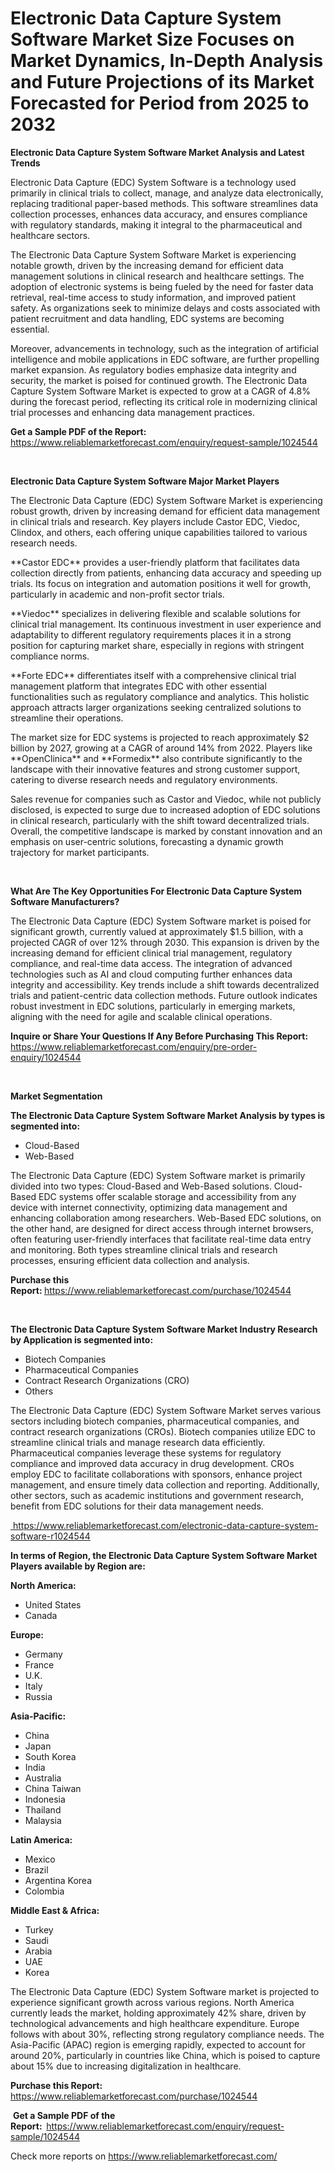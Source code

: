 <p><h1>Electronic Data Capture System Software Market Size Focuses on Market Dynamics, In-Depth Analysis and Future Projections of its Market Forecasted for Period from 2025 to 2032</h1></p><p><strong>Electronic Data Capture System Software Market Analysis and Latest Trends</strong></p>
<p><p>Electronic Data Capture (EDC) System Software is a technology used primarily in clinical trials to collect, manage, and analyze data electronically, replacing traditional paper-based methods. This software streamlines data collection processes, enhances data accuracy, and ensures compliance with regulatory standards, making it integral to the pharmaceutical and healthcare sectors.</p><p>The Electronic Data Capture System Software Market is experiencing notable growth, driven by the increasing demand for efficient data management solutions in clinical research and healthcare settings. The adoption of electronic systems is being fueled by the need for faster data retrieval, real-time access to study information, and improved patient safety. As organizations seek to minimize delays and costs associated with patient recruitment and data handling, EDC systems are becoming essential.</p><p>Moreover, advancements in technology, such as the integration of artificial intelligence and mobile applications in EDC software, are further propelling market expansion. As regulatory bodies emphasize data integrity and security, the market is poised for continued growth. The Electronic Data Capture System Software Market is expected to grow at a CAGR of 4.8% during the forecast period, reflecting its critical role in modernizing clinical trial processes and enhancing data management practices.</p></p>
<p><strong>Get a Sample PDF of the Report:&nbsp;</strong> <a href="https://www.reliablemarketforecast.com/enquiry/request-sample/1024544?utm_campaign=2875&utm_medium=2&utm_source=Github&utm_content=ia&utm_term=07032025&utm_id=electronic-data-capture-system-software">https://www.reliablemarketforecast.com/enquiry/request-sample/1024544</a></p>
<p>&nbsp;</p>
<p><strong>Electronic Data Capture System Software Major Market Players</strong></p>
<p><p>The Electronic Data Capture (EDC) System Software Market is experiencing robust growth, driven by increasing demand for efficient data management in clinical trials and research. Key players include Castor EDC, Viedoc, Clindox, and others, each offering unique capabilities tailored to various research needs.</p><p>**Castor EDC** provides a user-friendly platform that facilitates data collection directly from patients, enhancing data accuracy and speeding up trials. Its focus on integration and automation positions it well for growth, particularly in academic and non-profit sector trials. </p><p>**Viedoc** specializes in delivering flexible and scalable solutions for clinical trial management. Its continuous investment in user experience and adaptability to different regulatory requirements places it in a strong position for capturing market share, especially in regions with stringent compliance norms.</p><p>**Forte EDC** differentiates itself with a comprehensive clinical trial management platform that integrates EDC with other essential functionalities such as regulatory compliance and analytics. This holistic approach attracts larger organizations seeking centralized solutions to streamline their operations. </p><p>The market size for EDC systems is projected to reach approximately $2 billion by 2027, growing at a CAGR of around 14% from 2022. Players like **OpenClinica** and **Formedix** also contribute significantly to the landscape with their innovative features and strong customer support, catering to diverse research needs and regulatory environments.</p><p>Sales revenue for companies such as Castor and Viedoc, while not publicly disclosed, is expected to surge due to increased adoption of EDC solutions in clinical research, particularly with the shift toward decentralized trials. Overall, the competitive landscape is marked by constant innovation and an emphasis on user-centric solutions, forecasting a dynamic growth trajectory for market participants.</p></p>
<p>&nbsp;</p>
<p><strong>What Are The Key Opportunities For Electronic Data Capture System Software Manufacturers?</strong></p>
<p><p>The Electronic Data Capture (EDC) System Software market is poised for significant growth, currently valued at approximately $1.5 billion, with a projected CAGR of over 12% through 2030. This expansion is driven by the increasing demand for efficient clinical trial management, regulatory compliance, and real-time data access. The integration of advanced technologies such as AI and cloud computing further enhances data integrity and accessibility. Key trends include a shift towards decentralized trials and patient-centric data collection methods. Future outlook indicates robust investment in EDC solutions, particularly in emerging markets, aligning with the need for agile and scalable clinical operations.</p></p>
<p><strong>Inquire or Share Your Questions If Any Before Purchasing This Report:</strong> <a href="https://www.reliablemarketforecast.com/enquiry/pre-order-enquiry/1024544?utm_campaign=2875&utm_medium=2&utm_source=Github&utm_content=ia&utm_term=07032025&utm_id=electronic-data-capture-system-software">https://www.reliablemarketforecast.com/enquiry/pre-order-enquiry/1024544</a></p>
<p>&nbsp;</p>
<p><strong>Market Segmentation</strong></p>
<p><strong>The Electronic Data Capture System Software Market Analysis by types is segmented into:</strong></p>
<p><ul><li>Cloud-Based</li><li>Web-Based</li></ul></p>
<p><p>The Electronic Data Capture (EDC) System Software market is primarily divided into two types: Cloud-Based and Web-Based solutions. Cloud-Based EDC systems offer scalable storage and accessibility from any device with internet connectivity, optimizing data management and enhancing collaboration among researchers. Web-Based EDC solutions, on the other hand, are designed for direct access through internet browsers, often featuring user-friendly interfaces that facilitate real-time data entry and monitoring. Both types streamline clinical trials and research processes, ensuring efficient data collection and analysis.</p></p>
<p><strong>Purchase this Report:&nbsp;</strong><a href="https://www.reliablemarketforecast.com/purchase/1024544?utm_campaign=2875&utm_medium=2&utm_source=Github&utm_content=ia&utm_term=07032025&utm_id=electronic-data-capture-system-software">https://www.reliablemarketforecast.com/purchase/1024544</a></p>
<p>&nbsp;</p>
<p><strong>The Electronic Data Capture System Software Market Industry Research by Application is segmented into:</strong></p>
<p><ul><li>Biotech Companies</li><li>Pharmaceutical Companies</li><li>Contract Research Organizations (CRO)</li><li>Others</li></ul></p>
<p><p>The Electronic Data Capture (EDC) System Software Market serves various sectors including biotech companies, pharmaceutical companies, and contract research organizations (CROs). Biotech companies utilize EDC to streamline clinical trials and manage research data efficiently. Pharmaceutical companies leverage these systems for regulatory compliance and improved data accuracy in drug development. CROs employ EDC to facilitate collaborations with sponsors, enhance project management, and ensure timely data collection and reporting. Additionally, other sectors, such as academic institutions and government research, benefit from EDC solutions for their data management needs.</p></p>
<p><a href="https://www.reliablemarketforecast.com/electronic-data-capture-system-software-r1024544?utm_campaign=2875&utm_medium=2&utm_source=Github&utm_content=ia&utm_term=07032025&utm_id=electronic-data-capture-system-software">&nbsp;https://www.reliablemarketforecast.com/electronic-data-capture-system-software-r1024544</a></p>
<p><strong>In terms of Region, the Electronic Data Capture System Software Market Players available by Region are:</strong></p>
<p>
    <p> <strong> North America: </strong>
        <ul>
            <li>United States</li>
            <li>Canada</li>
        </ul>
        </p> 
    <p> <strong> Europe: </strong>
        <ul>
            <li>Germany</li>
            <li>France</li>
            <li>U.K.</li>
            <li>Italy</li>
            <li>Russia</li>
        </ul>
        </p> 
    <p> <strong> Asia-Pacific: </strong>
        <ul>
            <li>China</li>
            <li>Japan</li>
            <li>South Korea</li>
            <li>India</li>
            <li>Australia</li>
            <li>China Taiwan</li>
            <li>Indonesia</li>
            <li>Thailand</li>
            <li>Malaysia</li>
        </ul>
        </p> 
    <p> <strong> Latin America: </strong>
        <ul>
            <li>Mexico</li>
            <li>Brazil</li>
            <li>Argentina Korea</li>
            <li>Colombia</li>
        </ul>
        </p> 
    <p> <strong> Middle East & Africa: </strong>
        <ul>
            <li>Turkey</li>
            <li>Saudi</li>
            <li>Arabia</li>
            <li>UAE</li>
            <li>Korea</li>
        </ul>
    </p>
    </p>
<p><p>The Electronic Data Capture (EDC) System Software market is projected to experience significant growth across various regions. North America currently leads the market, holding approximately 42% share, driven by technological advancements and high healthcare expenditure. Europe follows with about 30%, reflecting strong regulatory compliance needs. The Asia-Pacific (APAC) region is emerging rapidly, expected to account for around 20%, particularly in countries like China, which is poised to capture about 15% due to increasing digitalization in healthcare.</p></p>
<p><strong>Purchase this Report: </strong><a href="https://www.reliablemarketforecast.com/purchase/1024544?utm_campaign=2875&utm_medium=2&utm_source=Github&utm_content=ia&utm_term=07032025&utm_id=electronic-data-capture-system-software">https://www.reliablemarketforecast.com/purchase/1024544</a></p>
<p>&nbsp;<strong>Get a Sample PDF of the Report:&nbsp;&nbsp;</strong><a href="https://www.reliablemarketforecast.com/enquiry/request-sample/1024544?utm_campaign=2875&utm_medium=2&utm_source=Github&utm_content=ia&utm_term=07032025&utm_id=electronic-data-capture-system-software">https://www.reliablemarketforecast.com/enquiry/request-sample/1024544</a></p>
<p><strong></strong></p>
<p>Check more reports on <a href="https://www.reliablemarketforecast.com/?utm_campaign=2875&utm_medium=2&utm_source=Github&utm_content=ia&utm_term=07032025&utm_id=electronic-data-capture-system-software">https://www.reliablemarketforecast.com/</a></p>